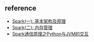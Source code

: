 ## reference

- [Spark(一): 基本架构及原理](https://blog.csdn.net/swing2008/article/details/60869183)
- [Spark(二): 内存管理](https://blog.csdn.net/swing2008/article/details/60869247)
- [Spark通信原理之Python与JVM的交互](https://zhuanlan.zhihu.com/p/33566472)
